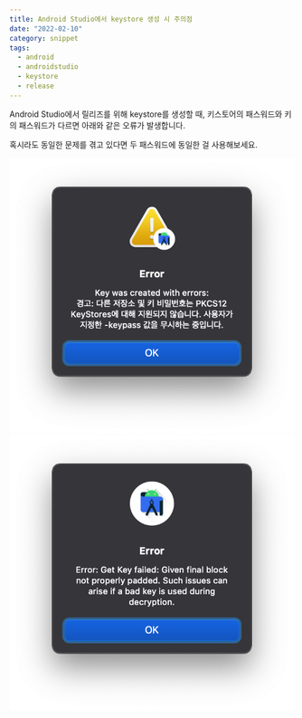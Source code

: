 ```yaml
---
title: Android Studio에서 keystore 생성 시 주의점
date: "2022-02-10"
category: snippet
tags:
  - android
  - androidstudio
  - keystore
  - release
---
```


Android Studio에서 릴리즈를 위해 keystore를 생성할 때, 키스토어의 패스워드와 키의 패스워드가 다르면 아래와 같은 오류가 발생합니다.

혹시라도 동일한 문제를 겪고 있다면 두 패스워드에 동일한 걸 사용해보세요.

!["PKCS12 error"](./20220210-android-studio-keystore/error-pkcs12.png)
!["Final block error"](./20220210-android-studio-keystore/error-final-block.png)
